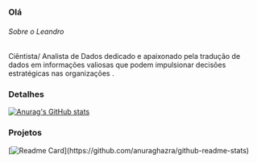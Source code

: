 ### Olá


###### Sobre o Leandro
Ciêntista/ Analista de Dados dedicado e apaixonado pela tradução de dados em informações valiosas que podem impulsionar decisões estratégicas nas organizações .


### Detalhes

[![Anurag's GitHub stats](https://github-readme-stats.vercel.app/api?username=leandrofassis)](https://github.com/anuraghazra/github-readme-stats)

### Projetos

[![Readme Card](https://github-readme-stats.vercel.app/api/pin/?username=leandrofassis&repo=[An-lise-de-dados-COVID-19-Dashboard](https://github.com/leandrofassis/An-lise-de-dados-COVID-19-Dashboard)github-readme-stats)](https://github.com/anuraghazra/github-readme-stats)

